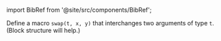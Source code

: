 import BibRef from '@site/src/components/BibRef';

Define a macro `swap(t, x, y)` that interchanges two arguments
of type `t`. (Block structure will help.) <BibRef id='KR1988' pages='p. 91'></BibRef>